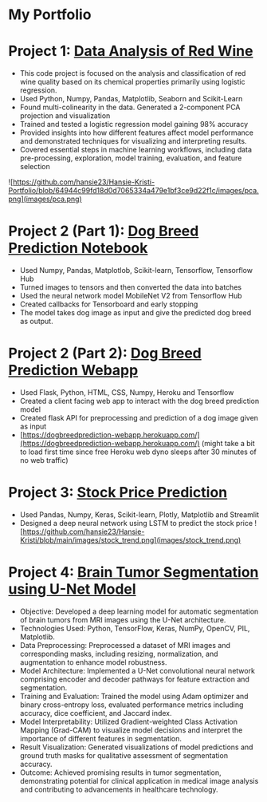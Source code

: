 # **My Portfolio**

# Project 1: [Data Analysis of Red Wine](https://github.com/hansie23/data-analysis-of-red-wine)
* This code project is focused on the analysis and classification of red wine quality based on its chemical properties primarily using logistic regression.
* Used Python, Numpy, Pandas, Matplotlib, Seaborn and Scikit-Learn
* Found multi-colinearity in the data. Generated a 2-component PCA projection and visualization
* Trained and tested a logistic regression model gaining 98% accuracy
* Provided insights into how different features affect model performance and demonstrated techniques for visualizing and interpreting results.
* Covered essential steps in machine learning workflows, including data pre-processing, exploration, model training, evaluation, and feature selection

![https://github.com/hansie23/Hansie-Kristi-Portfolio/blob/64944c99fd18d0d7065334a479e1bf3ce9d22f1c/images/pca.png](images/pca.png)


# Project 2 (Part 1): [Dog Breed Prediction Notebook](https://github.com/hansie23/dog-breed-prediction-notebook)
* Used Numpy, Pandas, Matplotlob, Scikit-learn, Tensorflow, Tensorflow Hub
* Turned images to tensors and then converted the data into batches
* Used the neural network model MobileNet V2 from Tensorflow Hub
* Created callbacks for Tensorboard and early stopping
* The model takes dog image as input and give the predicted dog breed as output.

# Project 2 (Part 2): [Dog Breed Prediction Webapp](https://github.com/hansie23/dog-breed-prediction-webapp)
* Used Flask, Python, HTML, CSS, Numpy, Heroku and Tensorflow
* Created a client facing web app to interact with the dog breed prediction model
* Created flask API for preprocessing and prediction of a dog image given as input
* [https://dogbreedprediction-webapp.herokuapp.com/](https://dogbreedprediction-webapp.herokuapp.com/) (might take a bit to load first
time since free Heroku web dyno sleeps after 30 minutes of no web traffic)

# Project 3: [Stock Price Prediction](https://github.com/hansie23/stock-prediction)
* Used Pandas, Numpy, Keras, Scikit-learn, Plotly, Matplotlib and Streamlit
* Designed a deep neural network using LSTM to predict the stock price
![https://github.com/hansie23/Hansie-Kristi/blob/main/images/stock_trend.png](images/stock_trend.png)

# Project 4: [Brain Tumor Segmentation using U-Net Model](#)
* Objective: Developed a deep learning model for automatic segmentation of brain tumors from MRI images using the U-Net architecture.
* Technologies Used: Python, TensorFlow, Keras, NumPy, OpenCV, PIL, Matplotlib.
* Data Preprocessing: Preprocessed a dataset of MRI images and corresponding masks, including resizing, normalization, and augmentation to enhance model robustness.
* Model Architecture: Implemented a U-Net convolutional neural network comprising encoder and decoder pathways for feature extraction and segmentation.
* Training and Evaluation: Trained the model using Adam optimizer and binary cross-entropy loss, evaluated performance metrics including accuracy, dice coefficient, and Jaccard index.
* Model Interpretability: Utilized Gradient-weighted Class Activation Mapping (Grad-CAM) to visualize model decisions and interpret the importance of different features in segmentation.
* Result Visualization: Generated visualizations of model predictions and ground truth masks for qualitative assessment of segmentation accuracy.
* Outcome: Achieved promising results in tumor segmentation, demonstrating potential for clinical application in medical image analysis and contributing to advancements in healthcare technology.
